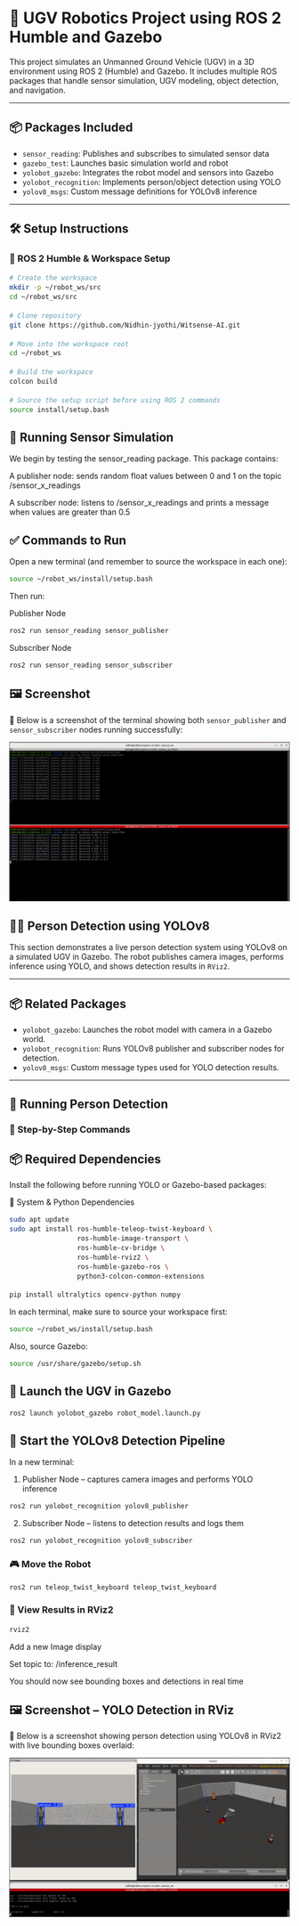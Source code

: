 # 🤖 UGV Robotics Project using ROS 2 Humble and Gazebo

This project simulates an Unmanned Ground Vehicle (UGV) in a 3D environment using ROS 2 (Humble) and Gazebo. It includes multiple ROS packages that handle sensor simulation, UGV modeling, object detection, and navigation.

---

## 📦 Packages Included

- `sensor_reading`: Publishes and subscribes to simulated sensor data
- `gazebo_test`: Launches basic simulation world and robot
- `yolobot_gazebo`: Integrates the robot model and sensors into Gazebo
- `yolobot_recognition`: Implements person/object detection using YOLO
- `yolov8_msgs`: Custom message definitions for YOLOv8 inference

---

## 🛠️ Setup Instructions

### 🐧 ROS 2 Humble & Workspace Setup

```bash
# Create the workspace
mkdir -p ~/robot_ws/src
cd ~/robot_ws/src

# Clone repository 
git clone https://github.com/Nidhin-jyothi/Witsense-AI.git

# Move into the workspace root
cd ~/robot_ws

# Build the workspace
colcon build

# Source the setup script before using ROS 2 commands
source install/setup.bash

```

## 📡 Running Sensor Simulation

We begin by testing the sensor_reading package. This package contains:

A publisher node: sends random float values between 0 and 1 on the topic /sensor_x_readings

A subscriber node: listens to /sensor_x_readings and prints a message when values are greater than 0.5

## ✅ Commands to Run
Open a new terminal (and remember to source the workspace in each one):

```bash
source ~/robot_ws/install/setup.bash
```

Then run:

Publisher Node

```bash
ros2 run sensor_reading sensor_publisher
```

Subscriber Node

```bash
ros2 run sensor_reading sensor_subscriber
```

## 🖼️ Screenshot

📸 Below is a screenshot of the terminal showing both `sensor_publisher` and `sensor_subscriber` nodes running successfully:

![Sensor Node Output](sensor_nodes_running.png)


## 🧍‍♂️ Person Detection using YOLOv8

This section demonstrates a live person detection system using YOLOv8 on a simulated UGV in Gazebo. The robot publishes camera images, performs inference using YOLO, and shows detection results in `RViz2`.

---

## 📦 Related Packages

- `yolobot_gazebo`: Launches the robot model with camera in a Gazebo world.
- `yolobot_recognition`: Runs YOLOv8 publisher and subscriber nodes for detection.
- `yolov8_msgs`: Custom message types used for YOLO detection results.

---

## 🧪 Running Person Detection

### 🧰 Step-by-Step Commands

## 📦 Required Dependencies
Install the following before running YOLO or Gazebo-based packages:

🔧 System & Python Dependencies
```bash
sudo apt update
sudo apt install ros-humble-teleop-twist-keyboard \
                 ros-humble-image-transport \
                 ros-humble-cv-bridge \
                 ros-humble-rviz2 \
                 ros-humble-gazebo-ros \
                 python3-colcon-common-extensions

pip install ultralytics opencv-python numpy
```

In each terminal, make sure to source your workspace first:
```bash
source ~/robot_ws/install/setup.bash
```

Also, source Gazebo:

```bash
source /usr/share/gazebo/setup.sh
```

## 🚀 Launch the UGV in Gazebo
```bash
ros2 launch yolobot_gazebo robot_model.launch.py
```

## 🧠 Start the YOLOv8 Detection Pipeline
In a new terminal:

1. Publisher Node – captures camera images and performs YOLO inference

```bash
ros2 run yolobot_recognition yolov8_publisher
```

2. Subscriber Node – listens to detection results and logs them

```bash
ros2 run yolobot_recognition yolov8_subscriber
```

### 🎮 Move the Robot
```bash
ros2 run teleop_twist_keyboard teleop_twist_keyboard
```

### 🧿 View Results in RViz2
```bash
rviz2
```
Add a new Image display

Set topic to: /inference_result

You should now see bounding boxes and detections in real time

## 🖼️ Screenshot – YOLO Detection in RViz

📸 Below is a screenshot showing person detection using YOLOv8 in RViz2 with live bounding boxes overlaid:

![YOLO Detection Output](yolo_detection_rviz.png)
